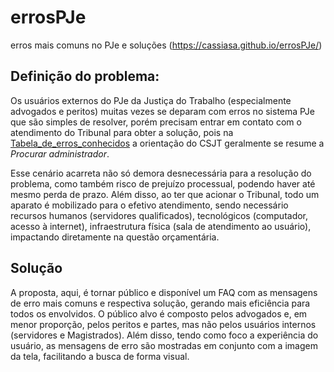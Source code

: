# errosPJe
 erros mais comuns no PJe e soluções
 (https://cassiasa.github.io/errosPJe/)


## Definição do problema:
Os usuários externos do PJe da Justiça do Trabalho (especialmente advogados e peritos) muitas vezes se deparam com erros no sistema PJe que são simples de resolver, porém precisam entrar em contato com o atendimento do Tribunal para obter a solução, pois na [Tabela_de_erros_conhecidos](https://pje.csjt.jus.br/manual/index.php/Tabela_de_erros_conhecidos) a orientação do CSJT geralmente se resume a *Procurar administrador*.

Esse cenário acarreta não só demora desnecessária para a resolução do problema, como também risco de prejuízo processual, podendo haver até mesmo perda de prazo. Além disso, ao ter que acionar o Tribunal, todo um aparato é mobilizado para o efetivo atendimento, sendo necessário recursos humanos (servidores qualificados), tecnológicos (computador, acesso à internet), infraestrutura física (sala de atendimento ao usuário), impactando diretamente na questão orçamentária.

## Solução
A proposta, aqui, é tornar público e disponível um FAQ com as mensagens de erro mais comuns e respectiva solução, gerando mais eficiência para todos os envolvidos.
O público alvo é composto pelos advogados e, em menor proporção, pelos peritos e partes, mas não pelos usuários internos (servidores e Magistrados).
Além disso, tendo como foco a experiência do usuário, as mensagens de erro são mostradas em conjunto com a imagem da tela, facilitando a busca de forma visual.
